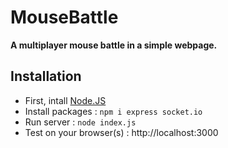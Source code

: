 # MouseBattle

**A multiplayer mouse battle in a simple webpage.**

## Installation ##

 - First, intall [Node.JS](https://nodejs.org/en/)
 - Install packages : ```npm i express socket.io```
 - Run server : ```node index.js```
 - Test on your browser(s) : http://localhost:3000
